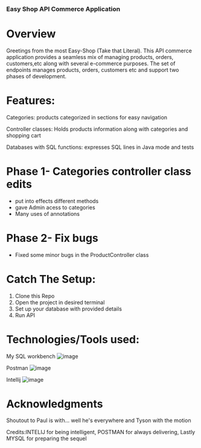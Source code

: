 ### Easy Shop API Commerce Application

# Overview
Greetings from the most Easy-Shop (Take that Literal). This API commerce application provides a seamless mix of managing products, orders, customers,etc along with several e-commerce purposes. 
The set of endpoints manages products, orders, customers etc and support two phases of development.

# Features:
Categories: products categorized in sections for easy navigation

Controller classes: Holds products information along with categories and shopping cart

Databases with SQL functions: expresses SQL lines in Java mode and tests

# Phase 1- Categories controller class edits
- put into effects different methods
- gave Admin acess to categories
- Many uses of annotations

# Phase 2- Fix bugs
- Fixed some minor bugs in the ProductController class


# Catch The Setup:
1. Clone this Repo
2. Open the project in desired terminal
3. Set up your database with provided details
4. Run API

# Technologies/Tools used:
My SQL workbench
![image](https://github.com/Lizata/EasyShop/assets/147072859/20adf3eb-3402-45c8-bf96-c9ec51a2b1e3)

Postman
![image](https://github.com/Lizata/EasyShop/assets/147072859/d86b22c7-d9ee-404c-9c68-1288d9bda7f6)

Intellij
![image](https://github.com/Lizata/EasyShop/assets/147072859/b4dca363-01d7-4493-b0ae-fe2967f9298d)

# Acknowledgments
Shoutout to Paul is with... well he's everywhere and Tyson with the motion

Credits:INTELIJ for being intelligent, POSTMAN for always delivering, Lastly MYSQL for preparing the sequel

